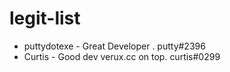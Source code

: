 # legit-list

* puttydotexe - Great Developer  . putty#2396
* Curtis - Good dev verux.cc on top. curtis#0299
